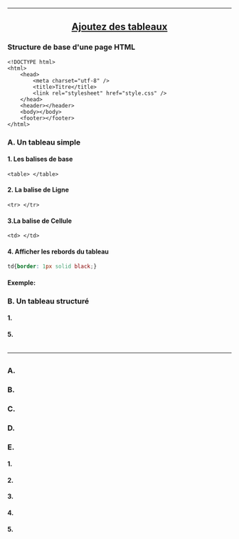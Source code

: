 ---------------------------------------------------------------------------------------------------------------------------------------------------------------
## <p align='center'> [Ajoutez des tableaux](https://openclassrooms.com/fr/courses/1603881-apprenez-a-creer-votre-site-web-avec-html5-et-css3/1606851-ajoutez-des-tableaux)</p>


### Structure de base d'une page HTML
```
<!DOCTYPE html>
<html>
    <head>
        <meta charset="utf-8" />
        <title>Titre</title>
        <link rel="stylesheet" href="style.css" />
    </head>
    <header></header>
    <body></body>
    <footer></footer>
</html>
```


### A. Un tableau simple
#### 1. Les balises de base
```
<table> </table>
```

#### 2. La balise de Ligne
```
<tr> </tr>
```
#### 3.La balise de Cellule
```
<td> </td>
```

#### 4. Afficher les rebords du tableau
```css
td{border: 1px solid black;}
```

#### Exemple:




### B. Un tableau structuré
#### 1.



#### 5.
```
```














---------------------------------------------------------------------------------------------------------------------------------------------------------------
## <p align='center'> []()</p>

### A.
### B.
### C.
### D.
### E.


#### 1.
#### 2.
#### 3.
#### 4.
#### 5.

```
```
